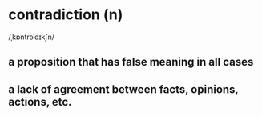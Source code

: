 # contradiction (n)

/ˌkɒntrəˈdɪkʃn/

## a proposition that has false meaning in all cases

## a lack of agreement between facts, opinions, actions, etc.